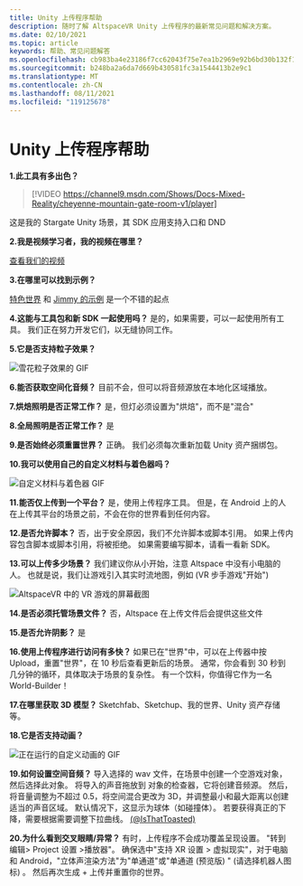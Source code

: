 ```yaml
---
title: Unity 上传程序帮助
description: 随时了解 AltspaceVR Unity 上传程序的最新常见问题和解决方案。
ms.date: 02/10/2021
ms.topic: article
keywords: 帮助、常见问题解答
ms.openlocfilehash: cb983ba4e23186f7cc62043f75e7ea1b2969e92b6bd30b132f1733b5e25e92dd
ms.sourcegitcommit: b248ba2a6da7d669b430581fc3a1544413b2e9c1
ms.translationtype: MT
ms.contentlocale: zh-CN
ms.lasthandoff: 08/11/2021
ms.locfileid: "119125678"
---
```

# <a name="unity-uploader-help"></a>Unity 上传程序帮助

**1.此工具有多出色？**

> [!VIDEO https://channel9.msdn.com/Shows/Docs-Mixed-Reality/cheyenne-mountain-gate-room-v1/player]

这是我的 Stargate Unity 场景，其 SDK 应用支持入口和 DND

**2.我是视频学习者，我的视频在哪里？**

[查看我们的视频](https://youtu.be/km9CnVYPzoM)

**3.在哪里可以找到示例？**

[特色世界](https://account.altvr.com/worlds/featured) 和 [Jimmy 的示例](https://account.altvr.com/worlds/1046572460192825569) 是一个不错的起点

**4.这能与工具包和新 SDK 一起使用吗？**
是的，如果需要，可以一起使用所有工具。 我们正在努力开发它们，以无缝协同工作。

**5.它是否支持粒子效果？**

![雪花粒子效果的 GIF](images/uploader-faq-img-01.gif)

**6.能否获取空间化音频？**
目前不会，但可以将音频源放在本地化区域播放。 

**7.烘焙照明是否正常工作？**
是，但灯必须设置为"烘焙"，而不是"混合"

**8.全局照明是否正常工作？**
是

**9.是否始终必须重置世界？**
正确。 我们必须每次重新加载 Unity 资产捆绑包。 

**10.我可以使用自己的自定义材料与着色器吗？**

![自定义材料与着色器 GIF](images/uploader-faq-img-02.gif)

**11.能否仅上传到一个平台？**
是，使用上传程序工具。 但是，在 Android 上的人在上传其平台的场景之前，不会在你的世界看到任何内容。 

**12.是否允许脚本？**
否，出于安全原因，我们不允许脚本或脚本引用。 如果上传内容包含脚本或脚本引用，将被拒绝。 如果需要编写脚本，请看一看新 SDK。 

**13.可以上传多少场景？**
我们建议你从小开始，注意 Altspace 中没有小电脑的人。 也就是说，我们让游戏引入其实时流地图，例如 (VR 步手游戏"开始") 

![AltspaceVR 中的 VR 游戏的屏幕截图](images/uploader-faq-img-03.png)

**14.是否必须托管场景文件？**
否，Altspace 在上传文件后会提供这些文件

**15.是否允许阴影？**
是

**16.使用上传程序进行访问有多快？**
如果已在"世界"中，可以在上传器中按Upload，重置"世界"，在 10 秒后查看更新后的场景。 通常，你会看到 30 秒到几分钟的循环，具体取决于场景的复杂性。 有一个饮料，你值得它作为一名 World-Builder！

**17.在哪里获取 3D 模型？**
Sketchfab、Sketchup、我的世界、Unity 资产存储等。

**18.它是否支持动画？**

![正在运行的自定义动画的 GIF](images/uploader-faq-img-04.gif)

**19.如何设置空间音频？** 导入选择的 wav 文件，在场景中创建一个空游戏对象，然后选择此对象。 将导入的声音拖放到 对象的检查器，它将创建音频源。 然后，将音量调整为不超过 0.5，将空间混合更改为 3D，并调整最小和最大距离以创建适当的声音区域。 默认情况下，这显示为球体（如碰撞体）。 若要获得真正的下降，需要根据需要调整下拉曲线。 [ (@IsThatToasted) ](https://www.youtube.com/watch?v=ktb2vAAwknw&list=PLGmYIROty-5bpzKQNK3mRMi4pmh_LinV4&t=642s&index=29)

**20.为什么看到交叉眼睛/异常？**
有时，上传程序不会成功覆盖呈现设置。 "转到编辑> Project 设置 >播放器"。 确保选中"支持 XR 设置 > 虚拟现实"，对于电脑和 Android，"立体声渲染方法"为"单通道"或"单通道 (预览版) " (请选择机器人图标) 。 然后再次生成 + 上传并重置你的世界。 